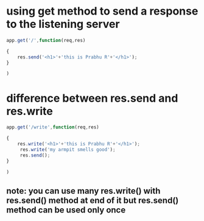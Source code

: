 # using get method to send a response to the listening server
``` js
app.get('/',function(req,res)

{
    res.send('<h1>'+'this is Prabhu R'+'</h1>');
}

)

```

# difference between res.send and res.write

``` js
app.get('/write',function(req,res)

{
    res.write('<h1>'+'this is Prabhu R'+'</h1>');
     res.write('my armpit smells good');
     res.send();
}

)
```
## note: you can use many res.write() with res.send() method at end of it but res.send() method can be used only once